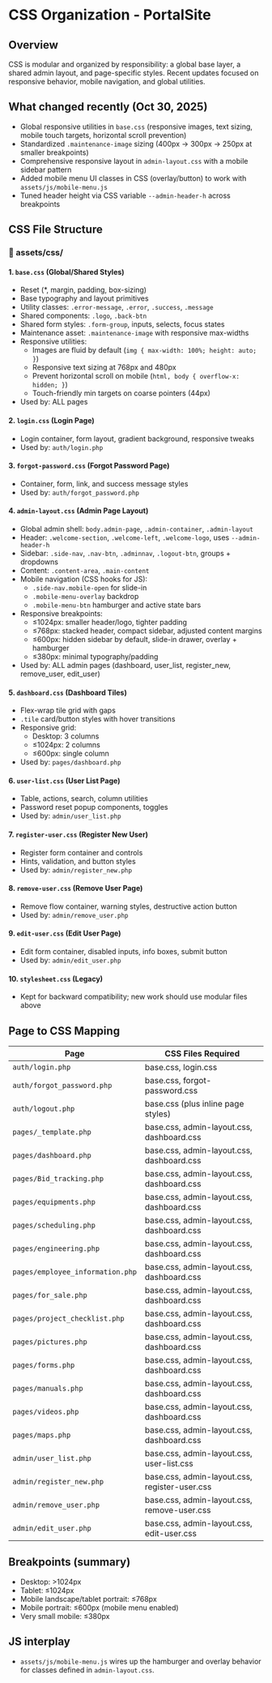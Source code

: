 # CSS Organization - PortalSite

## Overview

CSS is modular and organized by responsibility: a global base layer, a shared admin layout, and page-specific styles. Recent updates focused on responsive behavior, mobile navigation, and global utilities.

## What changed recently (Oct 30, 2025)

- Global responsive utilities in `base.css` (responsive images, text sizing, mobile touch targets, horizontal scroll prevention)
- Standardized `.maintenance-image` sizing (400px → 300px → 250px at smaller breakpoints)
- Comprehensive responsive layout in `admin-layout.css` with a mobile sidebar pattern
- Added mobile menu UI classes in CSS (overlay/button) to work with `assets/js/mobile-menu.js`
- Tuned header height via CSS variable `--admin-header-h` across breakpoints

## CSS File Structure

### 📁 assets/css/

#### 1. `base.css` (Global/Shared Styles)

- Reset (\*, margin, padding, box-sizing)
- Base typography and layout primitives
- Utility classes: `.error-message`, `.error`, `.success`, `.message`
- Shared components: `.logo`, `.back-btn`
- Shared form styles: `.form-group`, inputs, selects, focus states
- Maintenance asset: `.maintenance-image` with responsive max-widths
- Responsive utilities:
  - Images are fluid by default (`img { max-width: 100%; height: auto; }`)
  - Responsive text sizing at 768px and 480px
  - Prevent horizontal scroll on mobile (`html, body { overflow-x: hidden; }`)
  - Touch-friendly min targets on coarse pointers (44px)
- Used by: ALL pages

#### 2. `login.css` (Login Page)

- Login container, form layout, gradient background, responsive tweaks
- Used by: `auth/login.php`

#### 3. `forgot-password.css` (Forgot Password Page)

- Container, form, link, and success message styles
- Used by: `auth/forgot_password.php`

#### 4. `admin-layout.css` (Admin Page Layout)

- Global admin shell: `body.admin-page`, `.admin-container`, `.admin-layout`
- Header: `.welcome-section`, `.welcome-left`, `.welcome-logo`, uses `--admin-header-h`
- Sidebar: `.side-nav`, `.nav-btn`, `.adminnav`, `.logout-btn`, groups + dropdowns
- Content: `.content-area`, `.main-content`
- Mobile navigation (CSS hooks for JS):
  - `.side-nav.mobile-open` for slide-in
  - `.mobile-menu-overlay` backdrop
  - `.mobile-menu-btn` hamburger and active state bars
- Responsive breakpoints:
  - ≤1024px: smaller header/logo, tighter padding
  - ≤768px: stacked header, compact sidebar, adjusted content margins
  - ≤600px: hidden sidebar by default, slide-in drawer, overlay + hamburger
  - ≤380px: minimal typography/padding
- Used by: ALL admin pages (dashboard, user_list, register_new, remove_user, edit_user)

#### 5. `dashboard.css` (Dashboard Tiles)

- Flex-wrap tile grid with gaps
- `.tile` card/button styles with hover transitions
- Responsive grid:
  - Desktop: 3 columns
  - ≤1024px: 2 columns
  - ≤600px: single column
- Used by: `pages/dashboard.php`

#### 6. `user-list.css` (User List Page)

- Table, actions, search, column utilities
- Password reset popup components, toggles
- Used by: `admin/user_list.php`

#### 7. `register-user.css` (Register New User)

- Register form container and controls
- Hints, validation, and button styles
- Used by: `admin/register_new.php`

#### 8. `remove-user.css` (Remove User Page)

- Remove flow container, warning styles, destructive action button
- Used by: `admin/remove_user.php`

#### 9. `edit-user.css` (Edit User Page)

- Edit form container, disabled inputs, info boxes, submit button
- Used by: `admin/edit_user.php`

#### 10. `stylesheet.css` (Legacy)

- Kept for backward compatibility; new work should use modular files above

## Page to CSS Mapping

| Page                             | CSS Files Required                            |
| -------------------------------- | --------------------------------------------- |
| `auth/login.php`                 | base.css, login.css                           |
| `auth/forgot_password.php`       | base.css, forgot-password.css                 |
| `auth/logout.php`                | base.css (plus inline page styles)            |
| `pages/_template.php`            | base.css, admin-layout.css, dashboard.css     |
| `pages/dashboard.php`            | base.css, admin-layout.css, dashboard.css     |
| `pages/Bid_tracking.php`         | base.css, admin-layout.css, dashboard.css     |
| `pages/equipments.php`           | base.css, admin-layout.css, dashboard.css     |
| `pages/scheduling.php`           | base.css, admin-layout.css, dashboard.css     |
| `pages/engineering.php`          | base.css, admin-layout.css, dashboard.css     |
| `pages/employee_information.php` | base.css, admin-layout.css, dashboard.css     |
| `pages/for_sale.php`             | base.css, admin-layout.css, dashboard.css     |
| `pages/project_checklist.php`    | base.css, admin-layout.css, dashboard.css     |
| `pages/pictures.php`             | base.css, admin-layout.css, dashboard.css     |
| `pages/forms.php`                | base.css, admin-layout.css, dashboard.css     |
| `pages/manuals.php`              | base.css, admin-layout.css, dashboard.css     |
| `pages/videos.php`               | base.css, admin-layout.css, dashboard.css     |
| `pages/maps.php`                 | base.css, admin-layout.css, dashboard.css     |
| `admin/user_list.php`            | base.css, admin-layout.css, user-list.css     |
| `admin/register_new.php`         | base.css, admin-layout.css, register-user.css |
| `admin/remove_user.php`          | base.css, admin-layout.css, remove-user.css   |
| `admin/edit_user.php`            | base.css, admin-layout.css, edit-user.css     |

## Breakpoints (summary)

- Desktop: >1024px
- Tablet: ≤1024px
- Mobile landscape/tablet portrait: ≤768px
- Mobile portrait: ≤600px (mobile menu enabled)
- Very small mobile: ≤380px

## JS interplay

- `assets/js/mobile-menu.js` wires up the hamburger and overlay behavior for classes defined in `admin-layout.css`.

